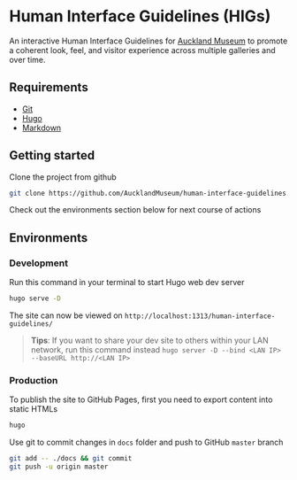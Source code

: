 # Human Interface Guidelines (HIGs)

An interactive Human Interface Guidelines for [Auckland Museum](http://www.aucklandmuseum.com/) to promote a coherent look, feel, and visitor experience across multiple galleries and over time.

## Requirements

* [Git](https://git-scm.com/)
* [Hugo](https://gohugo.io/getting-started/installing/)
* [Markdown](https://guides.github.com/features/mastering-markdown/)

## Getting started

Clone the project from github

```bash
git clone https://github.com/AucklandMuseum/human-interface-guidelines.git
```

Check out the environments section below for next course of actions

## Environments

### Development

Run this command in your terminal to start Hugo web dev server

```bash
hugo serve -D
```

The site can now be viewed on `http://localhost:1313/human-interface-guidelines/`

> **Tips**:
> If you want to share your dev site to others within your LAN network, run this command instead `hugo server -D --bind <LAN IP> --baseURL http://<LAN IP>`

### Production

To publish the site to GitHub Pages, first you need to export content into static HTMLs

```bash
hugo
```

Use git to commit changes in `docs` folder and push to GitHub `master` branch

```bash
git add -- ./docs && git commit
git push -u origin master
```
